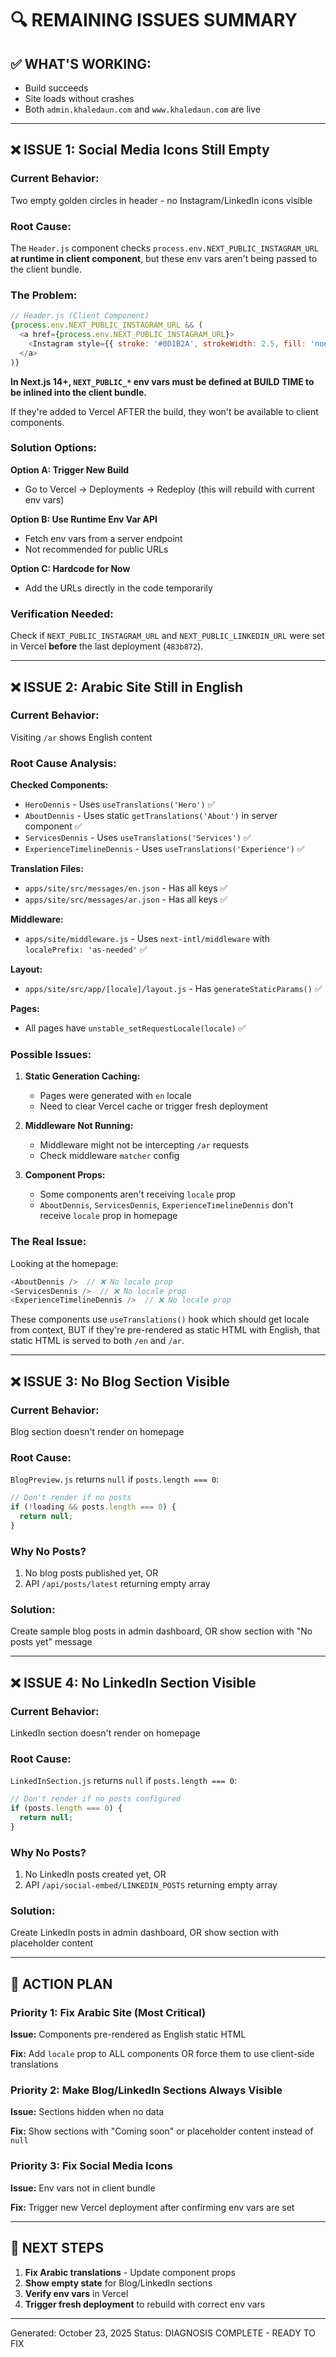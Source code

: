 # 🔍 REMAINING ISSUES SUMMARY

## ✅ WHAT'S WORKING:
- Build succeeds
- Site loads without crashes
- Both `admin.khaledaun.com` and `www.khaledaun.com` are live

---

## ❌ ISSUE 1: Social Media Icons Still Empty

### Current Behavior:
Two empty golden circles in header - no Instagram/LinkedIn icons visible

### Root Cause:
The `Header.js` component checks `process.env.NEXT_PUBLIC_INSTAGRAM_URL` **at runtime in client component**, but these env vars aren't being passed to the client bundle.

### The Problem:
```javascript
// Header.js (Client Component)
{process.env.NEXT_PUBLIC_INSTAGRAM_URL && (
  <a href={process.env.NEXT_PUBLIC_INSTAGRAM_URL}>
    <Instagram style={{ stroke: '#0D1B2A', strokeWidth: 2.5, fill: 'none' }} />
  </a>
)}
```

**In Next.js 14+, `NEXT_PUBLIC_*` env vars must be defined at BUILD TIME to be inlined into the client bundle.**

If they're added to Vercel AFTER the build, they won't be available to client components.

### Solution Options:

**Option A: Trigger New Build**
- Go to Vercel → Deployments → Redeploy (this will rebuild with current env vars)

**Option B: Use Runtime Env Var API**
- Fetch env vars from a server endpoint
- Not recommended for public URLs

**Option C: Hardcode for Now**
- Add the URLs directly in the code temporarily

### Verification Needed:
Check if `NEXT_PUBLIC_INSTAGRAM_URL` and `NEXT_PUBLIC_LINKEDIN_URL` were set in Vercel **before** the last deployment (`483b872`).

---

## ❌ ISSUE 2: Arabic Site Still in English

### Current Behavior:
Visiting `/ar` shows English content

### Root Cause Analysis:

**Checked Components:**
- `HeroDennis` - Uses `useTranslations('Hero')` ✅
- `AboutDennis` - Uses static `getTranslations('About')` in server component ✅
- `ServicesDennis` - Uses `useTranslations('Services')` ✅
- `ExperienceTimelineDennis` - Uses `useTranslations('Experience')` ✅

**Translation Files:**
- `apps/site/src/messages/en.json` - Has all keys ✅
- `apps/site/src/messages/ar.json` - Has all keys ✅

**Middleware:**
- `apps/site/middleware.js` - Uses `next-intl/middleware` with `localePrefix: 'as-needed'` ✅

**Layout:**
- `apps/site/src/app/[locale]/layout.js` - Has `generateStaticParams()` ✅

**Pages:**
- All pages have `unstable_setRequestLocale(locale)` ✅

### Possible Issues:

1. **Static Generation Caching:**
   - Pages were generated with `en` locale
   - Need to clear Vercel cache or trigger fresh deployment

2. **Middleware Not Running:**
   - Middleware might not be intercepting `/ar` requests
   - Check middleware `matcher` config

3. **Component Props:**
   - Some components aren't receiving `locale` prop
   - `AboutDennis`, `ServicesDennis`, `ExperienceTimelineDennis` don't receive `locale` prop in homepage

### The Real Issue:
Looking at the homepage:
```javascript
<AboutDennis />  // ❌ No locale prop
<ServicesDennis />  // ❌ No locale prop  
<ExperienceTimelineDennis />  // ❌ No locale prop
```

These components use `useTranslations()` hook which should get locale from context, BUT if they're pre-rendered as static HTML with English, that static HTML is served to both `/en` and `/ar`.

---

## ❌ ISSUE 3: No Blog Section Visible

### Current Behavior:
Blog section doesn't render on homepage

### Root Cause:
`BlogPreview.js` returns `null` if `posts.length === 0`:

```javascript
// Don't render if no posts
if (!loading && posts.length === 0) {
  return null;
}
```

### Why No Posts?
1. No blog posts published yet, OR
2. API `/api/posts/latest` returning empty array

### Solution:
Create sample blog posts in admin dashboard, OR show section with "No posts yet" message

---

## ❌ ISSUE 4: No LinkedIn Section Visible

### Current Behavior:
LinkedIn section doesn't render on homepage

### Root Cause:
`LinkedInSection.js` returns `null` if `posts.length === 0`:

```javascript
// Don't render if no posts configured
if (posts.length === 0) {
  return null;
}
```

### Why No Posts?
1. No LinkedIn posts created yet, OR
2. API `/api/social-embed/LINKEDIN_POSTS` returning empty array

### Solution:
Create LinkedIn posts in admin dashboard, OR show section with placeholder content

---

## 🎯 ACTION PLAN

### Priority 1: Fix Arabic Site (Most Critical)

**Issue:** Components pre-rendered as English static HTML

**Fix:** Add `locale` prop to ALL components OR force them to use client-side translations

### Priority 2: Make Blog/LinkedIn Sections Always Visible

**Issue:** Sections hidden when no data

**Fix:** Show sections with "Coming soon" or placeholder content instead of `null`

### Priority 3: Fix Social Media Icons

**Issue:** Env vars not in client bundle

**Fix:** Trigger new Vercel deployment after confirming env vars are set

---

## 📝 NEXT STEPS

1. **Fix Arabic translations** - Update component props
2. **Show empty state** for Blog/LinkedIn sections
3. **Verify env vars** in Vercel
4. **Trigger fresh deployment** to rebuild with correct env vars

---

Generated: October 23, 2025
Status: DIAGNOSIS COMPLETE - READY TO FIX

